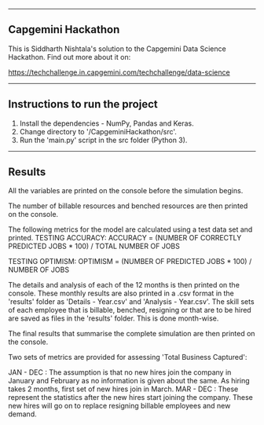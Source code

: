 ------------------------------------------------------------------------------
Capgemini Hackathon
------------------------------------------------------------------------------

This is Siddharth Nishtala's solution to the Capgemini Data Science Hackathon.
Find out more about it on:

https://techchallenge.in.capgemini.com/techchallenge/data-science

------------------------------------------------------------------------------
Instructions to run the project
------------------------------------------------------------------------------
1. Install the dependencies - NumPy, Pandas and Keras.
2. Change directory to '/CapgeminiHackathon/src'.
3. Run the 'main.py' script in the src folder (Python 3).

------------------------------------------------------------------------------
Results
------------------------------------------------------------------------------
All the variables are printed on the console before the simulation begins.

The number of billable resources and benched resources are then printed on the console.

The following metrics for the model are calculated using a test data set and printed.
TESTING ACCURACY:
                ACCURACY = (NUMBER OF CORRECTLY PREDICTED JOBS * 100) / TOTAL NUMBER OF JOBS

TESTING OPTIMISM:
                OPTIMISM = (NUMBER OF PREDICTED JOBS * 100) / NUMBER OF JOBS

The details and analysis of each of the 12 months is then printed on the console. These monthly results are also printed in a .csv format in the 'results' folder as 'Details - Year.csv' and 'Analysis - Year.csv'.
The skill sets of each employee that is billable, benched, resigning or that are to be hired are saved as files in the 'results' folder. This is done month-wise.

The final results that summarise the complete simulation are then printed on the console.

Two sets of metrics are provided for assessing 'Total Business Captured':

JAN - DEC : The assumption is that no new hires join the company in January and February as no information is given about the same. As hiring takes 2 months, first set of new hires join in March.
MAR - DEC : These represent the statistics after the new hires start joining the company. These new hires will go on to replace resigning billable employees and new demand.


